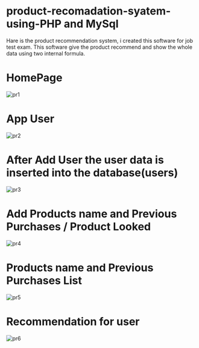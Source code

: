 # product-recomadation-syatem-using-PHP and MySql
Hare is the product recommendation system, i created this software for job test exam.
This software give the product recommend and show the whole data using two internal formula.

# HomePage
![pr1](https://user-images.githubusercontent.com/49594744/122649920-079a2c80-d152-11eb-8885-4315bffade32.PNG)
# App User
![pr2](https://user-images.githubusercontent.com/49594744/122649923-0bc64a00-d152-11eb-876d-4f8b4d2db382.PNG)
# After Add User the user data is inserted into the database(users)
![pr3](https://user-images.githubusercontent.com/49594744/122649925-0c5ee080-d152-11eb-8b10-0d54513fc488.PNG)
# Add Products name and Previous Purchases / Product Looked
![pr4](https://user-images.githubusercontent.com/49594744/122649926-0d900d80-d152-11eb-9d10-bcf58e4e2406.PNG)
# Products name and Previous Purchases List
![pr5](https://user-images.githubusercontent.com/49594744/122649929-0f59d100-d152-11eb-86e3-9d57208cf958.PNG)
# Recommendation for user
![pr6](https://user-images.githubusercontent.com/49594744/122649938-154fb200-d152-11eb-98f5-bde059947227.PNG)

 
